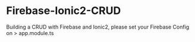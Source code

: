 # Firebase-Ionic2-CRUD
Building a CRUD with Firebase and Ionic2, please set your Firebase Config on > app.module.ts

